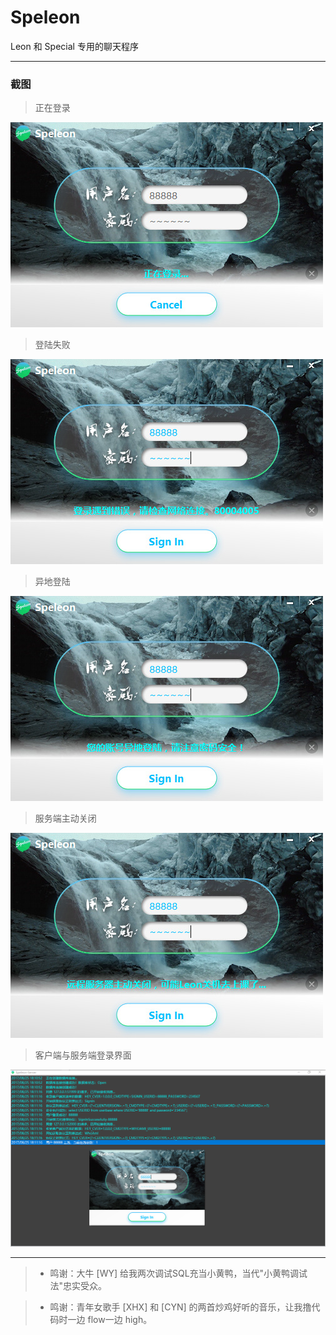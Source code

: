 # Speleon
Leon 和 Special 专用的聊天程序

---

### 截图

>正在登录

![image](./Build/SIGNIN.jpg)

>登陆失败

![image](./Build/SIGNINUNSUCCESSFULLY.jpg)

>异地登陆

![image](./Build/ANOTHORSIGNIN.jpg)

>服务端主动关闭

![image](./Build/SERVERSHUTDOWN.jpg)

>客户端与服务端登录界面

![image](./Build/截图.jpg)

---
>* 鸣谢：大牛 [WY] 给我两次调试SQL充当小黄鸭，当代"小黄鸭调试法"忠实受众。

>* 鸣谢：青年女歌手 [XHX] 和 [CYN] 的两首炒鸡好听的音乐，让我撸代码时一边 flow一边 high。
